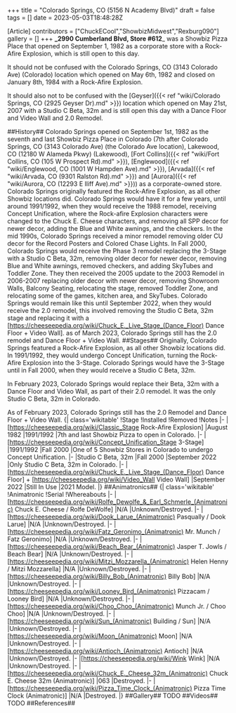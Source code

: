 +++
title = "Colorado Springs, CO (5156 N Academy Blvd)"
draft = false
tags = []
date = 2023-05-03T18:48:28Z

[Article]
contributors = ["ChuckECool","ShowbizMidwest","Rexburg090"]
gallery = []
+++
**_2990 Cumberland Blvd, Store #612**_ was a Showbiz Pizza Place that opened on September 1, 1982 as a corporate store with a Rock-Afire Explosion, which is still open to this day.

It should not be confused with the Colorado Springs, CO (3143 Colorado Ave) (Colorado) location which opened on May 6th, 1982 and closed on January 8th, 1984 with a Rock-Afire Explosion.

It should also not to be confused with the [Geyser]({{< ref "wiki/Colorado Springs, CO (2925 Geyser Dr).md" >}}) location which opened on May 21st, 2007 with a Studio C Beta, 32m and is still open this day with a Dance Floor and Video Wall and 2.0 Remodel.

##History##
Colorado Springs opened on September 1st, 1982 as the seventh and last Showbiz Pizza Place in Colorado (7th after Colorado Springs, CO (3143 Colorado Ave) (the Colorado Ave location), Lakewood, CO (12180 W Alameda Pkwy) (Lakewood), [Fort Collins]({{< ref "wiki/Fort Collins, CO (105 W Prospect Rd).md" >}}), [Englewood]({{< ref "wiki/Englewood, CO (1001 W Hampden Ave).md" >}}), [Arvada]({{< ref "wiki/Arvada, CO (9301 Ralston Rd).md" >}}) and [Aurora]({{< ref "wiki/Aurora, CO (12293 E Iliff Ave).md" >}})) as a corporate-owned store. Colorado Springs originally featured the Rock-Afire Explosion, as all other Showbiz locations did. Colorado Springs would have it for a few years, until around 1991/1992, when they would receive the 1988 remodel, receiving Concept Unification, where the Rock-afire Explosion characters were changed to the Chuck E. Cheese characters, and removing all SPP decor for newer decor, adding the Blue and White awnings, and the checkers. In the mid 1990s, Colorado Springs received a minor remodel removing older CU decor for the Record Posters and Colored Chase Lights. In Fall 2000, Colorado Springs would receive the Phase 3 remodel replacing the 3-Stage with a Studio C Beta, 32m, removing older decor for newer decor, removing Blue and White awnings, removed checkers, and adding SkyTubes and Toddler Zone. They then received the 2005 update to the 2003 Remodel in 2006-2007 replacing older decor with newer decor, removing Showroom Walls, Balcony Seating, relocating the stage, removed Toddler Zone, and relocating some of the games, kitchen area, and SkyTubes. Colorado Springs would remain like this until September 2022, when they would receive the 2.0 remodel, this involved removing the Studio C Beta, 32m stage and replacing it with a [https://cheeseepedia.org/wiki/Chuck_E._Live_Stage_(Dance_Floor) Dance Floor + Video Wall]. as of March 2023, Colorado Springs still has the 2.0 remodel and Dance Floor + Video Wall.
##Stages##
Originally, Colorado Springs featured a Rock-Afire Explosion, as all other Showbiz locations did. In 1991/1992, they would undergo Concept Unification, turning the Rock-Afire Explosion into the 3-Stage. Colorado Springs would have the 3-Stage until in Fall 2000, when they would receive a Studio C Beta, 32m.

In February 2023, Colorado Springs would replace their Beta, 32m with a Dance Floor and Video Wall, as part of their 2.0 remodel. It was the only Studio C Beta, 32m in Colorado.

As of February 2023, Colorado Springs still has the 2.0 Remodel and Dance Floor + Video Wall.
{| class='wikitable'
!Stage
!Installed
!Removed
!Notes
|-
|[https://cheeseepedia.org/wiki/Classic_Stage Rock-Afire Explosion]
|August 1982
|1991/1992
|7th and last Showbiz Pizza to open in Colorado.
|-
|[https://cheeseepedia.org/wiki/Concept_Unification_Stage 3-Stage]
|1991/1992
|Fall 2000
|One of 5 Showbiz Stores in Colorado to undergo Concept Unification.
|-
|Studio C Beta, 32m
|Fall 2000
|September 2022
|Only Studio C Beta, 32m in Colorado.
|-
|[https://cheeseepedia.org/wiki/Chuck_E._Live_Stage_(Dance_Floor) Dance Floor] + [https://cheeseepedia.org/wiki/Video_Wall Video Wall]
|September 2022
|Still In Use
|2021 Model.
|}
##Animatronics##
{| class='wikitable'
!Animatronic
!Serial
!Whereabouts
|-
|[https://cheeseepedia.org/wiki/Rolfe_Dewolfe_&_Earl_Schmerle_(Animatronic) Chuck E. Cheese / Rolfe DeWolfe]
|N/A
|Unknown/Destroyed.
|-
|[https://cheeseepedia.org/wiki/Dook_Larue_(Animatronic) Pasqually / Dook Larue]
|N/A
|Unknown/Destroyed.
|-
|[https://cheeseepedia.org/wiki/Fatz_Geronimo_(Animatronic) Mr. Munch / Fatz Geronimo]
|N/A
|Unknown/Destroyed.
|-
|[https://cheeseepedia.org/wiki/Beach_Bear_(Animatronic) Jasper T. Jowls / Beach Bear]
|N/A
|Unknown/Destroyed.
|-
|[https://cheeseepedia.org/wiki/Mitzi_Mozzarella_(Animatronic) Helen Henny / Mitzi Mozzarella]
|N/A
|Unknown/Destroyed.
|-
|[https://cheeseepedia.org/wiki/Billy_Bob_(Animatronic) Billy Bob]
|N/A
|Unknown/Destroyed.
|-
|[https://cheeseepedia.org/wiki/Looney_Bird_(Animatronic) Pizzacam / Looney Bird]
|N/A
|Unknown/Destroyed.
|-
|[https://cheeseepedia.org/wiki/Choo_Choo_(Animatronic) Munch Jr. / Choo Choo]
|N/A
|Unknown/Destroyed.
|-
|[https://cheeseepedia.org/wiki/Sun_(Animatronic) Building / Sun]
|N/A
|Unknown/Destroyed.
|-
|[https://cheeseepedia.org/wiki/Moon_(Animatronic) Moon]
|N/A
|Unknown/Destroyed.
|-
|[https://cheeseepedia.org/wiki/Antioch_(Animatronic) Antioch]
|N/A
|Unknown/Destroyed.
|-
|[https://cheeseepedia.org/wiki/Wink Wink]
|N/A
|Unknown/Destroyed.
|-
|[https://cheeseepedia.org/wiki/Chuck_E._Cheese_32m_(Animatronic) Chuck E. Cheese 32m (Animatronic)]
|063
|Destroyed.
|-
|[https://cheeseepedia.org/wiki/Pizza_Time_Clock_(Animatronic) Pizza Time Clock (Animatronic)]
|N/A
|Destroyed.
|}
##Gallery##
TODO
##Videos##
TODO
##References##
<references />